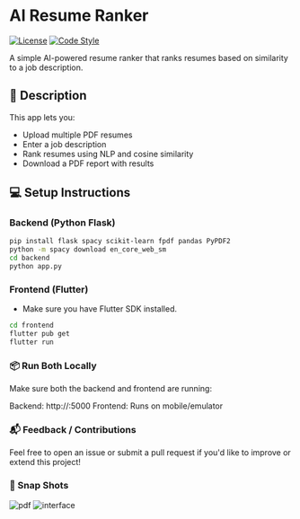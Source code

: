 # AI Resume Ranker

[![License](https://img.shields.io/badge/License-MIT-blue.svg )](LICENSE)
[![Code Style](https://img.shields.io/badge/code%20style-black-000000.svg )](https://github.com/psf/black )

A simple AI-powered resume ranker that ranks resumes based on similarity to a job description.

## 🧾 Description

This app lets you:
- Upload multiple PDF resumes
- Enter a job description
- Rank resumes using NLP and cosine similarity
- Download a PDF report with results

## 💻 Setup Instructions

### Backend (Python Flask)

```bash
pip install flask spacy scikit-learn fpdf pandas PyPDF2
python -m spacy download en_core_web_sm
cd backend
python app.py
```
### Frontend (Flutter)
- Make sure you have Flutter SDK installed. 
```bash
cd frontend
flutter pub get
flutter run
```
### 📦 Run Both Locally
Make sure both the backend and frontend are running:

Backend: http://<Your System Ip Address>:5000
Frontend: Runs on mobile/emulator

### 📬 Feedback / Contributions
Feel free to open an issue or submit a pull request if you'd like to improve or extend this project!

### 📸 Snap Shots
![pdf](https://github.com/user-attachments/assets/25b01898-efff-4c1d-93ef-b98d738ec88b)
![interface](https://github.com/user-attachments/assets/3992ff25-28a4-48b9-b174-dd957b63a79e)
